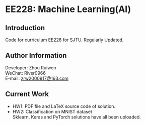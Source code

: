 # EE228: Machine Learning(AI)

## Introduction
Code for curriculum EE228 for SJTU. Regularly Updated.  

## Author Information  
Developer: Zhou Ruiwen  
WeChat: River0966  
E-mail: zrw2000917@163.com  

## Current Work
- HW1: PDF file and LaTeX source code of solution.
- HW2: Classification on MNIST dataset  
Sklearn, Keras and PyTorch solutions have all been uploaded.
